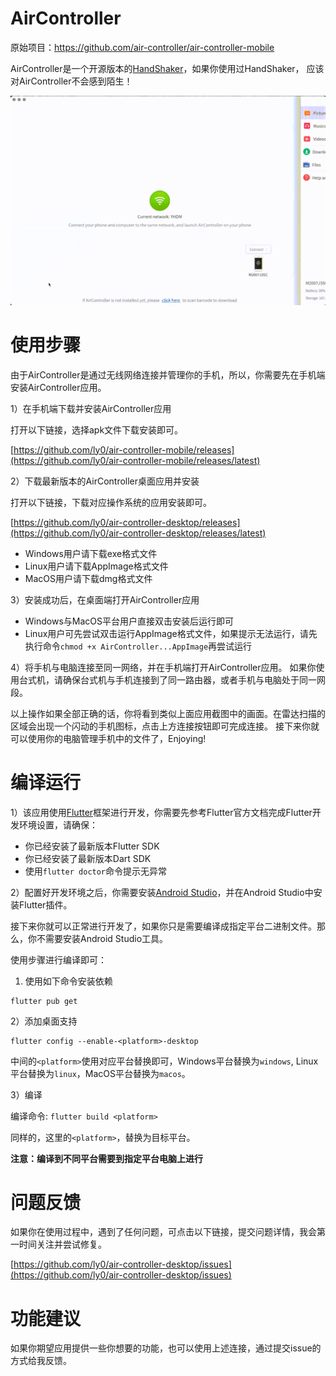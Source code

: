 # AirController
原始项目：https://github.com/air-controller/air-controller-mobile

AirController是一个开源版本的[HandShaker](https://www.smartisan.com/apps/#/handshaker)，如果你使用过HandShaker，
应该对AirController不会感到陌生！

![Preview](https://raw.githubusercontent.com/yuanhoujun/material/main/AirController/images/demo.gif)

# 使用步骤
由于AirController是通过无线网络连接并管理你的手机，所以，你需要先在手机端安装AirController应用。

1）在手机端下载并安装AirController应用

打开以下链接，选择apk文件下载安装即可。

[https://github.com/ly0/air-controller-mobile/releases](https://github.com/ly0/air-controller-mobile/releases/latest)

2）下载最新版本的AirController桌面应用并安装

打开以下链接，下载对应操作系统的应用安装即可。

[https://github.com/ly0/air-controller-desktop/releases](https://github.com/ly0/air-controller-desktop/releases/latest)

* Windows用户请下载exe格式文件
* Linux用户请下载AppImage格式文件
* MacOS用户请下载dmg格式文件

3）安装成功后，在桌面端打开AirController应用

* Windows与MacOS平台用户直接双击安装后运行即可
* Linux用户可先尝试双击运行AppImage格式文件，如果提示无法运行，请先执行命令`chmod +x AirController...AppImage`再尝试运行

4）将手机与电脑连接至同一网络，并在手机端打开AirController应用。
如果你使用台式机，请确保台式机与手机连接到了同一路由器，或者手机与电脑处于同一网段。

以上操作如果全部正确的话，你将看到类似上面应用截图中的画面。在雷达扫描的区域会出现一个闪动的手机图标，点击上方连接按钮即可完成连接。
接下来你就可以使用你的电脑管理手机中的文件了，Enjoying!

# 编译运行
1）该应用使用[Flutter](https://flutter.dev/)框架进行开发，你需要先参考Flutter官方文档完成Flutter开发环境设置，请确保：

* 你已经安装了最新版本Flutter SDK
* 你已经安装了最新版本Dart SDK
* 使用`flutter doctor`命令提示无异常

2）配置好开发环境之后，你需要安装[Android Studio](https://developer.android.com/studio)，并在Android Studio中安装Flutter插件。

接下来你就可以正常进行开发了，如果你只是需要编译成指定平台二进制文件。那么，你不需要安装Android Studio工具。

使用步骤进行编译即可：

1) 使用如下命令安装依赖

```
flutter pub get
```

2）添加桌面支持

```
flutter config --enable-<platform>-desktop
```

中间的`<platform>`使用对应平台替换即可，Windows平台替换为`windows`, Linux平台替换为`linux`，MacOS平台替换为`macos`。

3）编译

编译命令: `flutter build <platform>`

同样的，这里的`<platform>`，替换为目标平台。

**注意：编译到不同平台需要到指定平台电脑上进行**

# 问题反馈
如果你在使用过程中，遇到了任何问题，可点击以下链接，提交问题详情，我会第一时间关注并尝试修复。

[https://github.com/ly0/air-controller-desktop/issues](https://github.com/ly0/air-controller-desktop/issues)

# 功能建议
如果你期望应用提供一些你想要的功能，也可以使用上述连接，通过提交issue的方式给我反馈。
